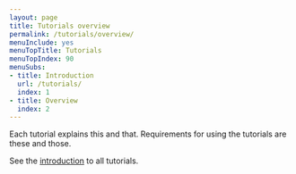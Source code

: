 ```yaml
---
layout: page
title: Tutorials overview
permalink: /tutorials/overview/
menuInclude: yes
menuTopTitle: Tutorials
menuTopIndex: 90
menuSubs:
- title: Introduction
  url: /tutorials/
  index: 1
- title: Overview
  index: 2
---
```


Each tutorial explains this and that.
Requirements for using the tutorials are these and those.

See the [introduction](/tutorials/) to all tutorials.
